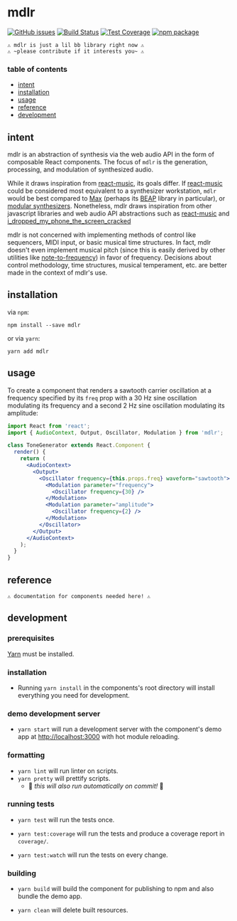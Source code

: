 # mdlr

[![GitHub issues][issues-badge]][issues] [![Build Status][build-badge]][build] [![Test Coverage][coverage-badge]][coverage] [![npm package][npm-badge]][npm]

```
⚠️ mdlr is just a lil bb library right now ⚠️
⚠️ ~please contribute if it interests you~ ⚠️
```

### table of contents

- [intent](#intent)
- [installation](#installation)
- [usage](#usage)
- [reference](#reference)
- [development](#development)

## intent

mdlr is an abstraction of synthesis via the web audio API in the form of composable React components. The focus of `mdlr` is the generation, processing, and modulation of synthesized audio.

While it draws inspiration from [react-music](https://github.com/formidablelabs/react-music), its goals differ. If [react-music](https://github.com/formidablelabs/react-music) could be considered most equivalent to a synthesizer workstation, `mdlr` would be best compared to [Max](https://cycling74.com/products/max/) (perhaps its [BEAP](https://cycling74.com/2013/06/19/beap-analog-model-curriculum-outline/) library in particular), or [modular synthesizers](https://en.wikipedia.org/wiki/Modular_synthesizer). Nonetheless, mdlr draws inspiration from other javascript libraries and web audio API abstractions such as [react-music](https://github.com/formidablelabs/react-music) and [i_dropped_my_phone_the_screen_cracked](https://github.com/billorcutt/i_dropped_my_phone_the_screen_cracked)

mdlr is not concerned with implementing methods of control like sequencers, MIDI input, or basic musical time structures. In fact, mdlr doesn't even implement musical pitch (since this is easily derived by other utilities like [note-to-frequency](https://www.npmjs.com/package/note-to-frequency)) in favor of frequency. Decisions about control methodology, time structures, musical temperament, etc. are better made in the context of mdlr's use. 

## installation

via `npm`:
```
npm install --save mdlr
```

or via `yarn`:

```
yarn add mdlr
```

## usage

To create a component that renders a sawtooth carrier oscillation at a frequency specified by its `freq` prop with a 30 Hz sine oscillation modulating its frequency and a second 2 Hz sine oscillation modulating its amplitude:
```jsx
import React from 'react';
import { AudioContext, Output, Oscillator, Modulation } from 'mdlr';

class ToneGenerator extends React.Component {
  render() {
    return (
      <AudioContext>
        <Output>
          <Oscillator frequency={this.props.freq} waveform="sawtooth">
            <Modulation parameter="frequency">
              <Oscillator frequency={30} />
            </Modulation>
            <Modulation parameter="amplitude">
              <Oscillator frequency={2} />
            </Modulation>
          </Oscillator>
        </Output>
      </AudioContext>
    );
  }
}
```

## reference

```
⚠️ documentation for components needed here! ⚠️
```

## development

### prerequisites

[Yarn](https://yarnpkg.com) must be installed.

### installation

- Running `yarn install` in the components's root directory will install everything you need for development.

### demo development server

- `yarn start` will run a development server with the component's demo app at [http://localhost:3000](http://localhost:3000) with hot module reloading.

### formatting

- `yarn lint` will run linter on scripts.
- `yarn pretty` will prettify scripts.
  - 🎉 *this will also run automatically on commit!* 🎉

### running tests

- `yarn test` will run the tests once.

- `yarn test:coverage` will run the tests and produce a coverage report in `coverage/`.

- `yarn test:watch` will run the tests on every change.

### building

- `yarn build` will build the component for publishing to npm and also bundle the demo app.

- `yarn clean` will delete built resources.

[build-badge]: https://img.shields.io/circleci/project/github/kedromelon/mdlr/master.svg?style=flat-square
[build]: https://circleci.com/gh/kedromelon/mdlr

[coverage-badge]: https://img.shields.io/codecov/c/github/kedromelon/mdlr.svg?style=flat-square
[coverage]: https://codecov.io/gh/kedromelon/mdlr

[npm-badge]: https://img.shields.io/npm/v/mdlr.svg?style=flat-square
[npm]: https://www.npmjs.org/package/mdlr

[issues-badge]: https://img.shields.io/github/issues/kedromelon/mdlr.svg?style=flat-square
[issues]: https://github.com/kedromelon/mdlr/issues
